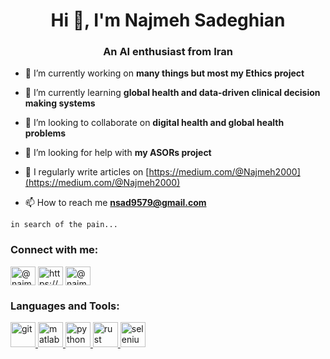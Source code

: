 <h1 align="center">Hi 👋, I'm Najmeh Sadeghian</h1>
<h3 align="center">An AI enthusiast from Iran</h3>

- 🔭 I’m currently working on **many things but most my Ethics project**

- 🌱 I’m currently learning **global health and data-driven clinical decision making systems**

- 👯 I’m looking to collaborate on **digital health and global health problems**

- 🤝 I’m looking for help with **my ASORs project**

- 📝 I regularly write articles on [https://medium.com/@Najmeh2000](https://medium.com/@Najmeh2000)

- 📫 How to reach me **nsad9579@gmail.com**

``` in search of the pain... ```

<h3 align="left">Connect with me:</h3>
<p align="left">
<a href="https://twitter.com/@najmehsadeghian" target="blank"><img align="center" src="https://raw.githubusercontent.com/rahuldkjain/github-profile-readme-generator/master/src/images/icons/Social/twitter.svg" alt="@najmehsadeghian" height="30" width="40" /></a>
<a href="https://linkedin.com/in/https://www.linkedin.com/in/najmeh-sadeghian-2b372b177/" target="blank"><img align="center" src="https://raw.githubusercontent.com/rahuldkjain/github-profile-readme-generator/master/src/images/icons/Social/linked-in-alt.svg" alt="https://www.linkedin.com/in/najmeh-sadeghian-2b372b177/" height="30" width="40" /></a>
<a href="https://medium.com/@najmeh2000" target="blank"><img align="center" src="https://raw.githubusercontent.com/rahuldkjain/github-profile-readme-generator/master/src/images/icons/Social/medium.svg" alt="@najmeh2000" height="30" width="40" /></a>
</p>

<h3 align="left">Languages and Tools:</h3>
<p align="left"> <a href="https://git-scm.com/" target="_blank" rel="noreferrer"> <img src="https://www.vectorlogo.zone/logos/git-scm/git-scm-icon.svg" alt="git" width="40" height="40"/> </a> <a href="https://www.mathworks.com/" target="_blank" rel="noreferrer"> <img src="https://upload.wikimedia.org/wikipedia/commons/2/21/Matlab_Logo.png" alt="matlab" width="40" height="40"/> </a> <a href="https://www.python.org" target="_blank" rel="noreferrer"> <img src="https://raw.githubusercontent.com/devicons/devicon/master/icons/python/python-original.svg" alt="python" width="40" height="40"/> </a> <a href="https://www.rust-lang.org" target="_blank" rel="noreferrer"> <img src="https://raw.githubusercontent.com/devicons/devicon/master/icons/rust/rust-plain.svg" alt="rust" width="40" height="40"/> </a> <a href="https://www.selenium.dev" target="_blank" rel="noreferrer"> <img src="https://raw.githubusercontent.com/detain/svg-logos/780f25886640cef088af994181646db2f6b1a3f8/svg/selenium-logo.svg" alt="selenium" width="40" height="40"/> </a> </p>
